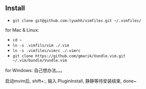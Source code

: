 ## Install

* `git clone git@github.com:lyuehh/vimfiles.git ~/.vimfiles/`

for Mac & Linux:

* `cd ~`
* `ln -s .vimfils/vim ./.vim`
* `ln -s .vimfiles/vimrc ./.vimrc`
* `git clone https://github.com/gmarik/Vundle.vim.git ~/.vim/bundle/Vundle.vim`

for Windows:
自己想办法。。。

启动mvim后, shift+:, 输入 PluginInstall, 静静等待安装结束, done~
